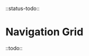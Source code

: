 <!-- 
title: Navigation Grid
location: ./utils/navigation-grid
type: page
layout: default
-->

::status-todo::

# Navigation Grid

::todo::

